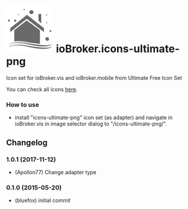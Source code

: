 ![Logo](admin/icons-ultimate-png.png)
ioBroker.icons-ultimate-png
=================

Icon set for ioBroker.vis and ioBroker.mobile from Ultimate Free Icon Set

You can check all icons [here](ICONLIST.md).

### How to use
- install "icons-ultimate-png" icon set (as adapter) and navigate in ioBroker.vis in image selector dialog to "/icons-ultimate-png/".

## Changelog
### 1.0.1 (2017-11-12)
* (Apollon77) Change adapter type

### 0.1.0 (2015-05-20)
* (bluefox) initial commit




